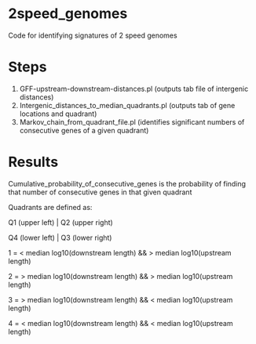 # 2speed_genomes
Code for identifying signatures of 2 speed genomes

# Steps

1. GFF-upstream-downstream-distances.pl (outputs tab file of intergenic distances)
2. Intergenic_distances_to_median_quadrants.pl (outputs tab of gene locations and quadrant) 
3. Markov_chain_from_quadrant_file.pl (identifies significant numbers of consecutive genes of a given quadrant)

# Results

  Cumulative_probability_of_consecutive_genes is the probability of finding that number of consecutive genes in that given quadrant

Quadrants are defined as:

  Q1 (upper left) | Q2 (upper right)
  
  Q4 (lower left) | Q3 (lower right)

  
  1 = < median log10(downstream length) && > median log10(upstream length)

  2 = > median log10(downstream length) && > median log10(upstream length)

  3 = > median log10(downstream length) && < median log10(upstream length)

  4 = < median log10(downstream length) && < median log10(upstream length)

